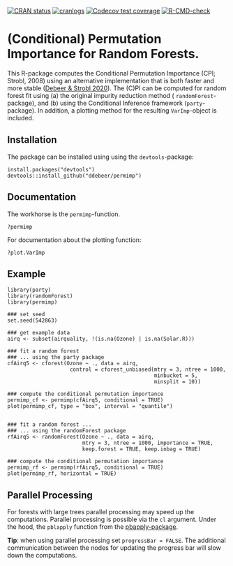 <!-- badges: start -->
[![CRAN status](https://www.r-pkg.org/badges/version/permimp)](https://CRAN.R-project.org/package=permimp)
[![cranlogs](http://cranlogs.r-pkg.org/badges/grand-total/permimp?color=blue)](https://cran.r-project.org/package=permimp)
[![Codecov test coverage](https://codecov.io/gh/ddebeer/permimp/graph/badge.svg)](https://app.codecov.io/gh/ddebeer/permimp)
[![R-CMD-check](https://github.com/ddebeer/permimp/actions/workflows/R-CMD-check.yaml/badge.svg)](https://github.com/ddebeer/permimp/actions/workflows/R-CMD-check.yaml)
<!-- badges: end -->


# (Conditional) Permutation Importance for Random Forests. 



This R-package computes the Conditional Permutation Importance (CPI; Strobl, 2008) 
using an alternative implementation that is both faster and more 
stable ([Debeer & Strobl 2020](https://link.springer.com/epdf/10.1186/s12859-020-03622-2?sharing_token=inHQK8hnyRIQru7bHcXDDW_BpE1tBhCbnbw3BuzI2RN55W-VwYEoqzfjHjtSVy84ZRZyTXjG4P7uy4HmRSDiEF1RjTISysTSpUnXJ8dlbSwRAIc8DAlBweyqOhuW0y7WvNkjO8RP1q2v-9DBACU0MtNKm1sRdy0GDZVEC5E2wGE%3D)). The (C)PI can 
be computed for random forest fit using (a) the original impurity 
reduction method ( `randomForest`-package), and (b) using the Conditional 
Inference framework (`party`-package). In addition, a plotting method for 
the resulting `VarImp`-object is included.



## Installation


The package can be installed using using the `devtools`-package:

```
install.packages("devtools")
devtools::install_github("ddebeer/permimp")
```


## Documentation

The workhorse is the `permimp`-function. 

```
?permimp
```

For documentation about the plotting function:

```{?plot.VarImp}
?plot.VarImp
```

## Example

```
library(party)
library(randomForest)
library(permimp)

### set seed
set.seed(542863)

### get example data
airq <- subset(airquality, !(is.na(Ozone) | is.na(Solar.R)))

### fit a random forest 
### ... using the party package
cfAirq5 <- cforest(Ozone ~ ., data = airq,
                    control = cforest_unbiased(mtry = 3, ntree = 1000,
                                               minbucket = 5, 
                                               minsplit = 10))
                                               
### compute the conditional permutation importance
permimp_cf <- permimp(cfAirq5, conditional = TRUE)
plot(permimp_cf, type = "box", interval = "quantile")


### fit a random forest ...
### ... using the randomForest package         
rfAirq5 <- randomForest(Ozone ~ ., data = airq, 
                        mtry = 3, ntree = 1000, importance = TRUE, 
                        keep.forest = TRUE, keep.inbag = TRUE)
                        
### compute the conditional permutation importance                      
permimp_rf <- permimp(rfAirq5, conditional = TRUE)
plot(permimp_rf, horizontal = TRUE)
```

## Parallel Processing

For forests with large trees parallel processing may speed up the computations. 
Parallel processing is possible via the `cl` argument. Under the hood, the 
`pblapply` function from the [pbapply-package](https://peter.solymos.org/pbapply/). 

**Tip**: when using parallel processing set `progressBar = FALSE`. The additional communication
between the nodes for updating the progress bar will slow down the computations.
